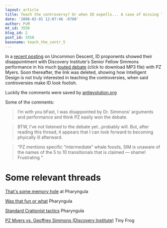 ```yaml
---
layout: article
title: Teach the controversy? Or when ID expells... A case of missing links
date: '2008-02-01 12:07:46 -0700'
author: PvM
mt_id: 3550
blog_id: 2
post_id: 3550
basename: teach_the_contr_5
---
```

In a [recent posting](http://www.uncommondescent.com/intelligent-design/dr-geoff-simmons-vs-pz-myers-debate-link-to-listen-to-it/) on Uncommon Descent, ID proponents showed their disappointment with Discovery Institute's Senior Fellow Simmons performance in his much [touted debate](http://www.kkmslive.com/MP3/15013108-Simmons%20&amp;%20Myers.MP3) (click to download MP3 file)  with PZ Myers.
Soon thereafter, the link was deleted, showing how Intelligent Design is not truly interested in teaching the controversies, when said controversies make ID look foolish.

Luckily the comments were saved by [antievolution.org](http://www.antievolution.org/cgi-bin/ikonboard/ikonboard.cgi?act=ST;f=14;t=1274;st=24870#entry95440)

Some of the comments:

> I’m with you bFast, I was disappointed by Dr. Simmons’ arguments and performance and think PZ easily won the debate.

> BTW, I’ve not listened to the debate yet…probably will. But, after reading this thread, it appears that I can look forward to becoming phyically ill afterward.

> “PZ mentions specific “intermediate” whale fossils, SIM is unaware of the names of the 5 to 10 transitionals that is claimed — shame! Frustrating ”

# Some relevant threads

[That's some memory hole](http://scienceblogs.com/pharyngula/2008/02/thats_some_memory_hole.php) at Pharyngula

[Was that fun or what](http://scienceblogs.com/pharyngula/2008/01/was_that_fun_or_what.php) Pharyngula

[Standard Crationist tactics](http://scienceblogs.com/pharyngula/2008/01/standard_creationist_tactics_a.php) Pharyngula

[PZ Myers vs. Geoffrey Simmons (Discovery Institute)](http://tinyfrog.wordpress.com/2008/02/01/pz-myers-vs-geoffrey-simmons-discovery-institute/) Tiny Frog
